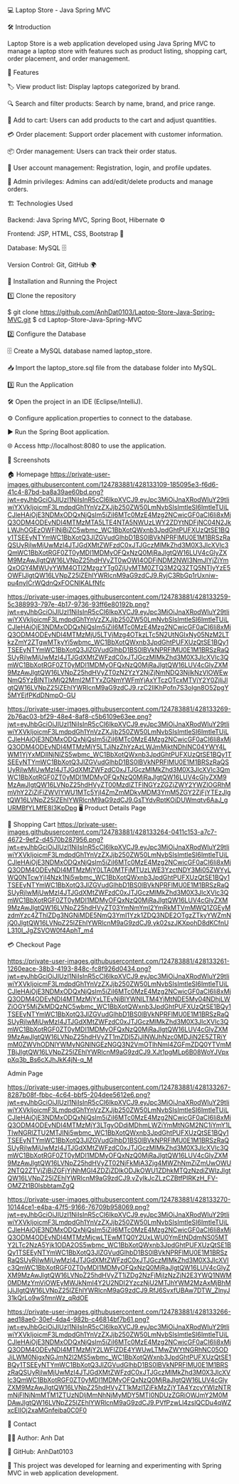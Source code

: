 💻 Laptop Store - Java Spring MVC

🛠 Introduction

Laptop Store is a web application developed using Java Spring MVC to manage a laptop store with features such as product listing, shopping cart, order placement, and order management.

🚀 Features

🏷 View product list: Display laptops categorized by brand.

🔍 Search and filter products: Search by name, brand, and price range.

🛒 Add to cart: Users can add products to the cart and adjust quantities.

💳 Order placement: Support order placement with customer information.

📦 Order management: Users can track their order status.

👤 User account management: Registration, login, and profile updates.

🔑 Admin privileges: Admins can add/edit/delete products and manage orders.

🏗 Technologies Used

Backend: Java Spring MVC, Spring Boot, Hibernate ⚙️

Frontend: JSP, HTML, CSS, Bootstrap 🎨

Database: MySQL 🗄

Version Control: Git, GitHub 🌍

📌 Installation and Running the Project

1️⃣ Clone the repository

$ git clone https://github.com/AnhDat0103/Laptop-Store-Java-Spring-MVC.git
$ cd Laptop-Store-Java-Spring-MVC

2️⃣ Configure the Database

🗄 Create a MySQL database named laptop_store.

📥 Import the laptop_store.sql file from the database folder into MySQL.

3️⃣ Run the Application

🛠 Open the project in an IDE (Eclipse/IntelliJ).

⚙️ Configure application.properties to connect to the database.

▶️ Run the Spring Boot application.

🌐 Access http://localhost:8080 to use the application.

📸 Screenshots

🏠 Homepage
https://private-user-images.githubusercontent.com/124783881/428133109-185095e3-f6d6-41c4-87bd-ba8a39ae60bd.png?jwt=eyJhbGciOiJIUzI1NiIsInR5cCI6IkpXVCJ9.eyJpc3MiOiJnaXRodWIuY29tIiwiYXVkIjoicmF3LmdpdGh1YnVzZXJjb250ZW50LmNvbSIsImtleSI6ImtleTUiLCJleHAiOjE3NDMxODQxNjQsIm5iZiI6MTc0MzE4Mzg2NCwicGF0aCI6Ii8xMjQ3ODM4ODEvNDI4MTMzMTA5LTE4NTA5NWUzLWY2ZDYtNDFjNC04N2JkLWJhOGEzOWFlNjBiZC5wbmc_WC1BbXotQWxnb3JpdGhtPUFXUzQtSE1BQy1TSEEyNTYmWC1BbXotQ3JlZGVudGlhbD1BS0lBVkNPRFlMU0E1M1BRSzRaQSUyRjIwMjUwMzI4JTJGdXMtZWFzdC0xJTJGczMlMkZhd3M0X3JlcXVlc3QmWC1BbXotRGF0ZT0yMDI1MDMyOFQxNzQ0MjRaJlgtQW16LUV4cGlyZXM9MzAwJlgtQW16LVNpZ25hdHVyZT0wOWI4ODFiNDM2NWI3NmJlYjZjYmQxOGY4MWUyYWM4OTI2MzgzYTg0ZjUyMTM0ZTQ3M2Q3ZTQ5NTIyYzE5OWFlJlgtQW16LVNpZ25lZEhlYWRlcnM9aG9zdCJ9.RyjC3RbGp1rUxniw-pu4nyICrWQdnQxFOCNlKALfNfc

https://private-user-images.githubusercontent.com/124783881/428133259-5c388993-797e-4b17-9736-93ff6e80192b.png?jwt=eyJhbGciOiJIUzI1NiIsInR5cCI6IkpXVCJ9.eyJpc3MiOiJnaXRodWIuY29tIiwiYXVkIjoicmF3LmdpdGh1YnVzZXJjb250ZW50LmNvbSIsImtleSI6ImtleTUiLCJleHAiOjE3NDMxODQxNjQsIm5iZiI6MTc0MzE4Mzg2NCwicGF0aCI6Ii8xMjQ3ODM4ODEvNDI4MTMzMjU5LTVjMzg4OTkzLTc5N2UtNGIxNy05NzM2LTkzZmY2ZTgwMTkyYi5wbmc_WC1BbXotQWxnb3JpdGhtPUFXUzQtSE1BQy1TSEEyNTYmWC1BbXotQ3JlZGVudGlhbD1BS0lBVkNPRFlMU0E1M1BRSzRaQSUyRjIwMjUwMzI4JTJGdXMtZWFzdC0xJTJGczMlMkZhd3M0X3JlcXVlc3QmWC1BbXotRGF0ZT0yMDI1MDMyOFQxNzQ0MjRaJlgtQW16LUV4cGlyZXM9MzAwJlgtQW16LVNpZ25hdHVyZT0zN2YzY2NjZjNmNDQ3NjlkNzVlOWEwNmQ5YzBlNTIxMjQ2MmI2MTYxZGNmYWFmYjAxYTczOTcxMTVjY2Y0ZjliJlgtQW16LVNpZ25lZEhlYWRlcnM9aG9zdCJ9.rzC2IlKhPofn7S3oIgn8O52pgY5MYEjfPKdDNmpO-GU

https://private-user-images.githubusercontent.com/124783881/428133269-2b76ac03-bf29-48e4-8af8-c5b6109e63ee.png?jwt=eyJhbGciOiJIUzI1NiIsInR5cCI6IkpXVCJ9.eyJpc3MiOiJnaXRodWIuY29tIiwiYXVkIjoicmF3LmdpdGh1YnVzZXJjb250ZW50LmNvbSIsImtleSI6ImtleTUiLCJleHAiOjE3NDMxODQxNjQsIm5iZiI6MTc0MzE4Mzg2NCwicGF0aCI6Ii8xMjQ3ODM4ODEvNDI4MTMzMjY5LTJiNzZhYzAzLWJmMjktNDhlNC04YWY4LWM1YjYxMDllNjNlZS5wbmc_WC1BbXotQWxnb3JpdGhtPUFXUzQtSE1BQy1TSEEyNTYmWC1BbXotQ3JlZGVudGlhbD1BS0lBVkNPRFlMU0E1M1BRSzRaQSUyRjIwMjUwMzI4JTJGdXMtZWFzdC0xJTJGczMlMkZhd3M0X3JlcXVlc3QmWC1BbXotRGF0ZT0yMDI1MDMyOFQxNzQ0MjRaJlgtQW16LUV4cGlyZXM9MzAwJlgtQW16LVNpZ25hdHVyZT00MzdlZTFlNGYzZGZjZWY2YWZlOGRhMmVhY2ZiZjFiZWVlYWU1MTc5YjI4ZmZmMDkyMDM3YmM5ZGY2ZjFjYTEzJlgtQW16LVNpZ25lZEhlYWRlcnM9aG9zdCJ9.GsTYdvRptKOiDUWmqtv6AaJ_gURMBfYLMfE8I3KpDpg
🖥 Product Details Page

🛒 Shopping Cart
https://private-user-images.githubusercontent.com/124783881/428133264-0411c153-a7c7-4672-9ef2-d4570b287956.png?jwt=eyJhbGciOiJIUzI1NiIsInR5cCI6IkpXVCJ9.eyJpc3MiOiJnaXRodWIuY29tIiwiYXVkIjoicmF3LmdpdGh1YnVzZXJjb250ZW50LmNvbSIsImtleSI6ImtleTUiLCJleHAiOjE3NDMxODQxNjQsIm5iZiI6MTc0MzE4Mzg2NCwicGF0aCI6Ii8xMjQ3ODM4ODEvNDI4MTMzMjY0LTA0MTFjMTUzLWE3YzctNDY3Mi05ZWYyLWQ0NTcwYjI4Nzk1Ni5wbmc_WC1BbXotQWxnb3JpdGhtPUFXUzQtSE1BQy1TSEEyNTYmWC1BbXotQ3JlZGVudGlhbD1BS0lBVkNPRFlMU0E1M1BRSzRaQSUyRjIwMjUwMzI4JTJGdXMtZWFzdC0xJTJGczMlMkZhd3M0X3JlcXVlc3QmWC1BbXotRGF0ZT0yMDI1MDMyOFQxNzQ0MjRaJlgtQW16LUV4cGlyZXM9MzAwJlgtQW16LVNpZ25hdHVyZT03YmNmYmI2YmRkMTVmMWQ1ZGEyMzdmYzc4ZThlZDg3NGNiMDE5NmQ3YmI1Yzk1ZDQ3NDE2OTgzZTkyYWZmNjQ0JlgtQW16LVNpZ25lZEhlYWRlcnM9aG9zdCJ9.yk02szJKXpohD8dKCfnUL310I_JgZSVOW0f4AphT_m4

💳 Checkout Page

https://private-user-images.githubusercontent.com/124783881/428133261-1260eace-38b3-4193-848c-fc8f926d0434.png?jwt=eyJhbGciOiJIUzI1NiIsInR5cCI6IkpXVCJ9.eyJpc3MiOiJnaXRodWIuY29tIiwiYXVkIjoicmF3LmdpdGh1YnVzZXJjb250ZW50LmNvbSIsImtleSI6ImtleTUiLCJleHAiOjE3NDMxODQxNjQsIm5iZiI6MTc0MzE4Mzg2NCwicGF0aCI6Ii8xMjQ3ODM4ODEvNDI4MTMzMjYxLTEyNjBlYWNlLTM4YjMtNDE5My04NDhjLWZjOGY5MjZkMDQzNC5wbmc_WC1BbXotQWxnb3JpdGhtPUFXUzQtSE1BQy1TSEEyNTYmWC1BbXotQ3JlZGVudGlhbD1BS0lBVkNPRFlMU0E1M1BRSzRaQSUyRjIwMjUwMzI4JTJGdXMtZWFzdC0xJTJGczMlMkZhd3M0X3JlcXVlc3QmWC1BbXotRGF0ZT0yMDI1MDMyOFQxNzQ0MjRaJlgtQW16LUV4cGlyZXM9MzAwJlgtQW16LVNpZ25hdHVyZT1mZDI5ZjJlNWJhNzc0MDJiN2E5ZTRiYmM0ZWVhODNlYWMyNGNlNGEzNGQ3N2VmOTlhNmI4ZGFmZDQ0YTVmMTBjJlgtQW16LVNpZ25lZEhlYWRlcnM9aG9zdCJ9.XJt1pgMLp6B08WoYJVpxpXq3b_Bs6cXJhJkK4jN-q_M

Admin Page

https://private-user-images.githubusercontent.com/124783881/428133267-8287b08f-fbbc-4c64-bbf5-204dee5612e6.png?jwt=eyJhbGciOiJIUzI1NiIsInR5cCI6IkpXVCJ9.eyJpc3MiOiJnaXRodWIuY29tIiwiYXVkIjoicmF3LmdpdGh1YnVzZXJjb250ZW50LmNvbSIsImtleSI6ImtleTUiLCJleHAiOjE3NDMxODQxNjQsIm5iZiI6MTc0MzE4Mzg2NCwicGF0aCI6Ii8xMjQ3ODM4ODEvNDI4MTMzMjY3LTgyODdiMDhmLWZiYmMtNGM2NC1iYmY1LTIwNGRlZTU2MTJlNi5wbmc_WC1BbXotQWxnb3JpdGhtPUFXUzQtSE1BQy1TSEEyNTYmWC1BbXotQ3JlZGVudGlhbD1BS0lBVkNPRFlMU0E1M1BRSzRaQSUyRjIwMjUwMzI4JTJGdXMtZWFzdC0xJTJGczMlMkZhd3M0X3JlcXVlc3QmWC1BbXotRGF0ZT0yMDI1MDMyOFQxNzQ0MjRaJlgtQW16LUV4cGlyZXM9MzAwJlgtQW16LVNpZ25hdHVyZT02NjFkMjA3Zjg4MWZhNmZiZmUwOWU2NTQ2ZTVjZjBiZGFjYjNhMGI4ZDZjZDlkODJkOWU1ZDhkMTQzNzdiZWIzJlgtQW16LVNpZ25lZEhlYWRlcnM9aG9zdCJ9.vZyIkJcZLzCZBtfPIRKzH_FV-OMZZt1B0IsbbtamZgQ

https://private-user-images.githubusercontent.com/124783881/428133270-10144ce1-e4ba-47f5-9166-76709b958069.png?jwt=eyJhbGciOiJIUzI1NiIsInR5cCI6IkpXVCJ9.eyJpc3MiOiJnaXRodWIuY29tIiwiYXVkIjoicmF3LmdpdGh1YnVzZXJjb250ZW50LmNvbSIsImtleSI6ImtleTUiLCJleHAiOjE3NDMxODQxNjQsIm5iZiI6MTc0MzE4Mzg2NCwicGF0aCI6Ii8xMjQ3ODM4ODEvNDI4MTMzMjcwLTEwMTQ0Y2UxLWU0YmEtNDdmNS05MTY2LTc2NzA5Yjk1ODA2OS5wbmc_WC1BbXotQWxnb3JpdGhtPUFXUzQtSE1BQy1TSEEyNTYmWC1BbXotQ3JlZGVudGlhbD1BS0lBVkNPRFlMU0E1M1BRSzRaQSUyRjIwMjUwMzI4JTJGdXMtZWFzdC0xJTJGczMlMkZhd3M0X3JlcXVlc3QmWC1BbXotRGF0ZT0yMDI1MDMyOFQxNzQ0MjRaJlgtQW16LUV4cGlyZXM9MzAwJlgtQW16LVNpZ25hdHVyZT1iZDg2NzFjMjIzNzZjN2E3YWQ1NWM0MDMzYmViOWEyMWJkNmI4Y2U2NDI2YzczNjU2MTJhYWM2MzAxMjBhMjJiJlgtQW16LVNpZ25lZEhlYWRlcnM9aG9zdCJ9.RfJ6SvxfUBAw7DTW_ZlnyJ31kQrLo9wSfmnWz_qRdOE

https://private-user-images.githubusercontent.com/124783881/428133266-aed18ae0-30ef-4da4-982b-c46814bf7b61.png?jwt=eyJhbGciOiJIUzI1NiIsInR5cCI6IkpXVCJ9.eyJpc3MiOiJnaXRodWIuY29tIiwiYXVkIjoicmF3LmdpdGh1YnVzZXJjb250ZW50LmNvbSIsImtleSI6ImtleTUiLCJleHAiOjE3NDMxODQxNjQsIm5iZiI6MTc0MzE4Mzg2NCwicGF0aCI6Ii8xMjQ3ODM4ODEvNDI4MTMzMjY2LWFlZDE4YWUwLTMwZWYtNGRhNC05ODJiLWM0NjgxNGJmN2I2MS5wbmc_WC1BbXotQWxnb3JpdGhtPUFXUzQtSE1BQy1TSEEyNTYmWC1BbXotQ3JlZGVudGlhbD1BS0lBVkNPRFlMU0E1M1BRSzRaQSUyRjIwMjUwMzI4JTJGdXMtZWFzdC0xJTJGczMlMkZhd3M0X3JlcXVlc3QmWC1BbXotRGF0ZT0yMDI1MDMyOFQxNzQ0MjRaJlgtQW16LUV4cGlyZXM9MzAwJlgtQW16LVNpZ25hdHVyZT1kMzI1ZjFkMzZjYTA4YzcyYWIzNTRmNjFlNjNmMTM1ZTUzNDljMmNhNjMyMDY5MTI0NDUzZGRiOWJmY2M0MDAwJlgtQW16LVNpZ25lZEhlYWRlcnM9aG9zdCJ9.PVfPzwLl4zslQCDu4qWZxcElIOj2xaMGnfeiba0C0F0


📩 Contact

👨‍💻 Author: Anh Dat

🐙 GitHub: AnhDat0103

📢 This project was developed for learning and experimenting with Spring MVC in web application development.

